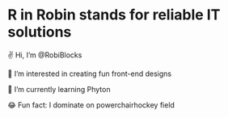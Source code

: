 # R in Robin stands for reliable IT solutions

✌️ Hi, I’m @RobiBlocks

👀 I’m interested in creating fun front-end designs

🐍 I’m currently learning Phyton

😂 Fun fact: I dominate on powerchairhockey field
